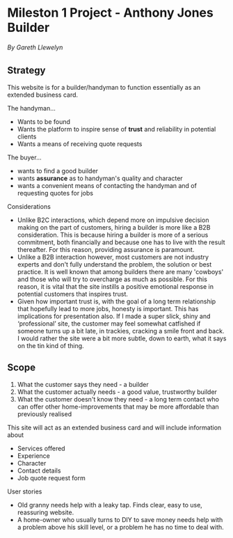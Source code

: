 # Mileston 1 Project - Anthony Jones Builder
###### By Gareth Llewelyn

## Strategy

This website is for a builder/handyman to function essentially as an extended business card.

The handyman...
- Wants to be found
- Wants the platform to inspire sense of **trust** and reliability in potential clients
- Wants a means of receiving quote requests

The buyer...
- wants to find a good builder
- wants **assurance** as to handyman's quality and character
- wants a convenient means of contacting the handyman and of requesting quotes for jobs

Considerations
- Unlike B2C interactions, which depend more on impulsive decision making on the part of customers, hiring a builder is more like a B2B consideration. This is because hiring a builder is more of a serious commitment, both financially and because one has to live with the result thereafter. For this reason, providing assurance is paramount.
- Unlike a B2B interaction however, most customers are not industry experts and don't fully understand the problem, the solution or best practice. It is well known that among builders there are many 'cowboys' and those who will try to overcharge as much as possible. For this reason, it is vital that the site instills a positive emotional response in potential customers that inspires trust.
- Given how important trust is, with the goal of a long term relationship that hopefully lead to more jobs, honesty is important. This has implications for presentation also. If I made a super slick, shiny and ‘professional’ site, the customer may feel somewhat catfished if someone turns up a bit late, in trackies, cracking a smile front and back. I would rather the site were a bit more subtle, down to earth, what it says on the tin kind of thing.

## Scope

1) What the customer says they need - a builder
2) What the customer actually needs - a good value, trustworthy builder
3) What the customer doesn't know they need - a long term contact who can offer other home-improvements that may be more affordable than previously realised

This site will act as an extended business card and will include information about

- Services offered
- Experience
- Character
- Contact details
- Job quote request form

User stories

- Old granny needs help with a leaky tap. Finds clear, easy to use, reassuring website.
- A home-owner who usually turns to DIY to save money needs help with a problem above his skill level, or a problem he has no time to deal with.


